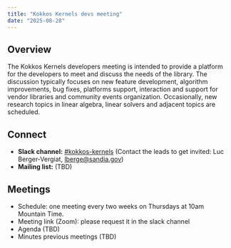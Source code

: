 ```yaml
---
title: "Kokkos Kernels devs meeting"
date: "2025-08-28"
---
```


Overview
--------
The Kokkos Kernels developers meeting is intended to provide a platform for the developers to meet and discuss the needs of the library.
The discussion typically focuses on new feature development, algorithm improvements, bug fixes, platforms support, interaction and support for vendor libraries and community events organization.
Occasionally, new research topics in linear algebra, linear solvers and adjacent topics are scheduled.

Connect
-------
* **Slack channel:** [#kokkos-kernels](https://kokkosteam.slack.com/archives/CMZDYKZ96)
  (Contact the leads to get invited: Luc Berger-Vergiat, lberge@sandia.gov)
* **Mailing list:** (TBD)

Meetings
--------
* Schedule: one meeting every two weeks on Thursdays at 10am Mountain Time.
* Meeting link (Zoom): please request it in the slack channel
* Agenda (TBD)
* Minutes previous meetings (TBD)